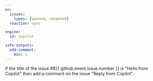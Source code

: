 ```yaml
---
on:
  issues:
    types: [opened, reopened]
  reaction: eyes

engine: 
  id: copilot

safe-outputs:
  add-comment:
    min: 1
---
```


If the title of the issue #${{ github.event.issue.number }} is "Hello from Copilot" then add a comment on the issue "Reply from Copilot".
